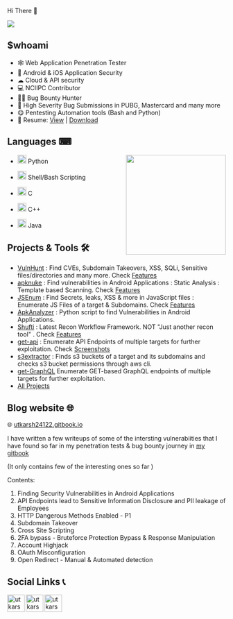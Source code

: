 Hi There 👋 

<img align="centre" src="https://github-readme-stats.vercel.app/api?username=utkarsh24122&show_icons=true&line_height=20&count_private=true&title_color=ffffff&text_color=c9cacc&icon_color=2bbc8a&bg_color=1d1f21" /> </a> 

<h2> $whoami </h2>

- 🕸 Web Application Penetration Tester
- 📱 Android & iOS Application Security
- ☁ Cloud & API security
- 💻 NCIIPC Contributor
- 🐱‍👤 Bug Bounty Hunter
- 🐼 High Severity Bug Submissions in PUBG, Mastercard and many more
- 😋 Pentesting Automation tools (Bash and Python)
- 📑 Resume: [View](https://drive.google.com/file/d/1l0BIlvYUTC-TmQdBv-fF4E3gL5inQD1g/view?usp=sharing) | [Download](https://github.com/utkarsh24122/utkarsh24122/releases/download/2/UtkarshSharma_Resume.pdf)


### <h2> Languages ⌨ </h2> 

<img align="right" height="230" src="https://github-readme-stats.vercel.app/api/top-langs/?username=utkarsh24122&title_color=ffffff&text_color=c9cacc&icon_color=2bbc8a&bg_color=1d1f21&count_private=false" />

- <img src="https://img.icons8.com/color/48/000000/python.png" width="20" align="bottom" /> Python

- <img src="https://img.icons8.com/plasticine/100/000000/bash.png" width="20" align="bottom" /> Shell/Bash Scripting 

- <img src="https://img.icons8.com/color/48/000000/c-programming.png" width="20" align="bottom" /> C 

- <img src="https://img.icons8.com/color/48/000000/c-plus-plus-logo.png" width="20" align="bottom" /> C++  

- <img src="https://img.icons8.com/color/48/000000/java-coffee-cup-logo.png" width="20" align="bottom" /> Java
 

### <h2> Projects & Tools 🛠 </h2>  

- [VulnHunt](https://github.com/utkarsh24122/VulnHunt) : Find CVEs, Subdomain Takeovers, XSS, SQLi, Sensitive files/directories and many more. Check [Features](https://github.com/utkarsh24122/VulnHunt#features-)
- [apknuke](https://github.com/utkarsh24122/apknuke) : Find vulnerabilities in Android Applications : Static Analysis : Template based Scanning. Check [Features](https://github.com/utkarsh24122/apknuke#features-)
- [JSEnum](https://github.com/utkarsh24122/JSEnum) : Find Secrets, leaks, XSS & more in JavaScript files : Enumerate JS Files of a target & Subdomains. Check [Features](https://github.com/utkarsh24122/JSEnum#features)
- [ApkAnalyzer](https://github.com/utkarsh24122/ApkAnalyzer) : Python script to find Vulnerabilities in Android Applications.
- [Shufti](https://github.com/utkarsh24122/Shufti) : Latest Recon Workflow Framework. NOT "Just another recon tool" . Check [Features](https://github.com/utkarsh24122/Shufti#features)
- [get-api](https://github.com/utkarsh24122/get-api) : Enumerate API Endpoints of multiple targets for further exploitation. Check [Screenshots](https://github.com/utkarsh24122/get-api#screenshots-)
- [s3extractor](https://github.com/utkarsh24122/s3extractor) : Finds s3 buckets of a target and its subdomains and checks s3 bucket permissions through aws cli.
- [get-GraphQL](https://github.com/utkarsh24122/get-GraphQL) Enumerate GET-based GraphQL endpoints of multiple targets for further exploitation.
- [All Projects](https://github.com/utkarsh24122?tab=repositories)

### <h2> Blog website 🌐</h2> 

🌐 [utkarsh24122.gitbook.io](https://utkarsh24122.gitbook.io)

I have written a few writeups of some of the intersting vulnerabiities that I have found so far in my penetration tests & bug bounty journey in [my gitbook](https://utkarsh24122.gitbook.io)

(It only contains few of the interesting ones so far )

Contents:
1. Finding Security Vulnerabilities in Android Applications
2. API Endpoints lead to Sensitive Information Disclosure and PII leakage of Employees
3. HTTP Dangerous Methods Enabled - P1
4. Subdomain Takeover 
5. Cross Site Scripting
6. 2FA bypass - Bruteforce Protection Bypass & Response Manipulation
7. Account Highjack
8. OAuth Misconfiguration
9. Open Redirect - Manual & Automated detection

### <h2> Social Links 📞 </h2> 


[<img align="left" alt="utkarsh24122 | Twitter" width="40px" src="https://img.icons8.com/fluent/48/000000/twitter.png" />][twitter]

[<img align="left" alt="utkarsh-sharma | LinkedIn" width="40px" src="https://img.icons8.com/color/48/000000/linkedin.png" />][linkedin]

[<img align="left" alt="utkarsh_2.4 | Instagram" width="40px" src="https://img.icons8.com/fluent/48/000000/instagram-new.png" />][instagram]


[twitter]: https://twitter.com/utkarsh24122
[instagram]: https://www.instagram.com/utkarsh_2.4/
[linkedin]: https://www.linkedin.com/in/utkarsh24122/


<br/><br/>
<br/><br/>

